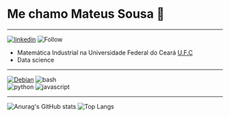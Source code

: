 # Me chamo Mateus Sousa  👋
-------
[![linkedin](https://img.shields.io/badge/LinkedIn-0077B5?style=for-the-badge&logo=linkedin&logoColor=white)](https://www.linkedin.com/in/mateus-sousa-737696268/)
![Follow](https://img.shields.io/github/followers/kaladabrio2020.svg?style=social&label=Follow&maxAge=2592000)

* Matemática Industrial na Universidade Federal do Ceará [U.F.C](https://www.ufc.br/)
* Data science 
-------
[![Debian](https://img.shields.io/badge/Debian-A81D33?style=for-the-badge&logo=debian&logoColor=white)](https://www.gnome.org/)
![bash](https://img.shields.io/badge/GNU%20Bash-4EAA25?style=for-the-badge&logo=GNU%20Bash&logoColor=white)\
![python](https://img.shields.io/badge/Python-3776AB?style=for-the-badge&logo=python&logoColor=white)
![javascript](https://img.shields.io/badge/JavaScript-323330?style=for-the-badge&logo=javascript&logoColor=F7DF1E)

-------

![Anurag's GitHub stats](https://github-readme-stats.vercel.app/api?username=kaladabrio2020&show_icons=true&theme=dracula)
![Top Langs](https://github-readme-stats.vercel.app/api/top-langs/?username=kaladabrio2020&layout=compact&show_icons=true&theme=dracula)

<!--
**kaladabrio2020/kaladabrio2020** is a ✨ _special_ ✨ repository because its `README.md` (this file) appears on your GitHub profile.

Here are some ideas to get you started:

- 🔭 I’m currently working on ...
- 🌱 I’m currently learning ...
- 👯 I’m looking to collaborate on ...
- 🤔 I’m looking for help with ...
- 💬 Ask me about ...
- 📫 How to reach me: ...
- 😄 Pronouns: ...
- ⚡ Fun fact: ...
-->
